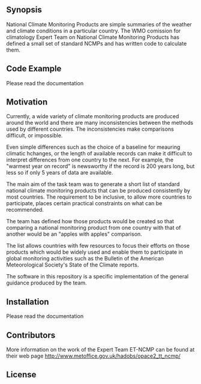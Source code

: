 ## Synopsis

National Climate Monitoring Products are simple summaries of the weather and climate conditions in a particular country. The WMO comission for climatology Expert Team on National Climate Monitoring Products has defined a small set of standard NCMPs and has written code to calculate them.

## Code Example

Please read the documentation

## Motivation

Currently, a wide variety of climate monitoring products are produced around the world and there are many inconsistencies between the methods used by different countries. The inconsistencies make comparisons difficult, or impossible. 

Even simple differences such as the choice of a baseline for meauring climatic hchanges, or the length of available records can make it difficult to interpret differences from one country to the next. For example, the "warmest year on record" is newsworthy if the record is 200 years long, but less so if only 5 years of data are available.

The main aim of the task team was to generate a short list of standard national climate monitoring products that can be produced consistently by most countries. The requirement to be inclusive, to allow more countries to participate, places certain practical constraints on what can be recommended.

The team has defined how those products would be created so that comparing a national monitoring product from one country with that of another would be an "apples with apples" comparison.

The list allows countries with few resources to focus their efforts on those products which would be widely used and enable them to participate in global monitoring activities such as the Bulletin of the American Meteorological Society's State of the Climate reports.

The software in this repository is a specific implementation of the general guidance produced by the team.

## Installation

Please read the documentation

## Contributors

More information on the work of the Expert Team ET-NCMP can be found at their web page http://www.metoffice.gov.uk/hadobs/opace2_tt_ncmp/

## License


